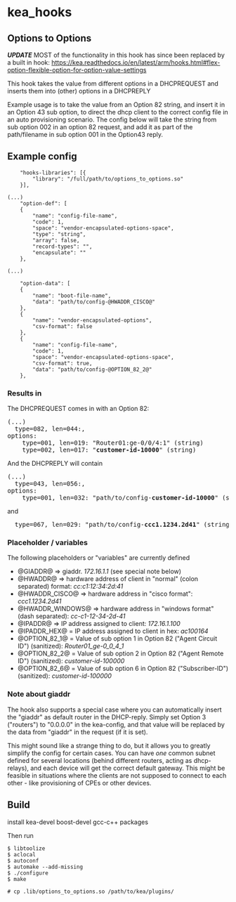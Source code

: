 # kea_hooks

## Options to Options

***UPDATE***
MOST of the functionality in this hook has since been replaced by a built in hook:
https://kea.readthedocs.io/en/latest/arm/hooks.html#flex-option-flexible-option-for-option-value-settings




This hook takes the value from different options in a DHCPREQUEST and inserts them into (other) options in a DHCPREPLY

Example usage is to take the value from an Option 82 string, and insert it in an Option 43 sub option, to direct the dhcp client to the correct config file in an auto provisioning scenario.
The config below will take the string from sub option 002 in an option 82 request, and add it as part of the path/filename in sub option 001 in the Option43 reply.

## Example config

```
	"hooks-libraries": [{
		"library": "/full/path/to/options_to_options.so"
	}],

(...)
	"option-def": [
	{
		"name": "config-file-name",
		"code": 1,
		"space": "vendor-encapsulated-options-space",
		"type": "string",
		"array": false,
		"record-types": "",
		"encapsulate": ""
	},

(...)
  
	"option-data": [
	{
		"name": "boot-file-name",
		"data": "path/to/config-@HWADDR_CISCO@"
	},
	{
		"name": "vendor-encapsulated-options",
		"csv-format": false
	},
	{
		"name": "config-file-name",
		"code": 1,
		"space": "vendor-encapsulated-options-space",
		"csv-format": true,
		"data": "path/to/config-@OPTION_82_2@"
	},

```

### Results in

The DHCPREQUEST comes in with an Option 82:
<pre>
(...)
  type=082, len=044:,
options:
    type=001, len=019: "Router01:ge-0/0/4:1" (string)
    type=002, len=017: "<b>customer-id-10000</b>" (string)
</pre>

And the DHCPREPLY will contain

<pre>
(...)
  type=043, len=056:,
options:
    type=001, len=032: "path/to/config-<b>customer-id-10000</b>" (string)
</pre>
and
<pre>
  type=067, len=029: "path/to/config-<b>ccc1.1234.2d41</b>" (string)
</pre>

### Placeholder / variables
The following placeholders or "variables" are currently defined

* @GIADDR@ => giaddr.  <em>172.16.1.1</em> (see special note below)
* @HWADDR@ => hardware address of client in "normal" (colon separated) format: <em>cc:c1:12:34:2d:41</em>
* @HWADDR_CISCO@ => hardware address in "cisco format": <em>ccc1.1234.2d41</em>
* @HWADDR_WINDOWS@ => hardware address in "windows format" (dash separated): <em>cc-c1-12-34-2d-41</em>
* @IPADDR@ => IP address assigned to client: <em>172.16.1.100</em>
* @IPADDR_HEX@ = IP address assigned to client in hex: <em>ac100164</em>
* @OPTION_82_1@ = Value of sub option 1 in Option 82 ("Agent Circuit ID") (sanitized): <em>Router01_ge-0_0_4_1</em>
* @OPTION_82_2@ = Value of sub option 2 in Option 82 ("Agent Remote ID") (sanitized): <em>customer-id-100000</em>
* @OPTION_82_6@ = Value of sub option 6 in Option 82 ("Subscriber-ID") (sanitized): <em>customer-id-100000</em>

### Note about giaddr
The hook also supports a special case where you can automatically insert the "giaddr" as default router in the DHCP-reply.  Simply set Option 3 ("routers") to "0.0.0.0" in the kea-config, and that value will be replaced by the data from "giaddr" in the request (if it is set).

This might sound like a strange thing to do, but it allows you to greatly simplify the config for certain cases.  You can have *one* common subnet defined for several locations (behind different routers, acting as dhcp-relays), and each device will get the correct default gateway.  This might be feasible in situations where the clients are not supposed to connect to each other - like provisioning of CPEs or other devices.


## Build
install kea-devel boost-devel gcc-c++ packages

Then run
```
$ libtoolize
$ aclocal
$ autoconf 
$ automake --add-missing
$ ./configure
$ make

# cp .lib/options_to_options.so /path/to/kea/plugins/
```


